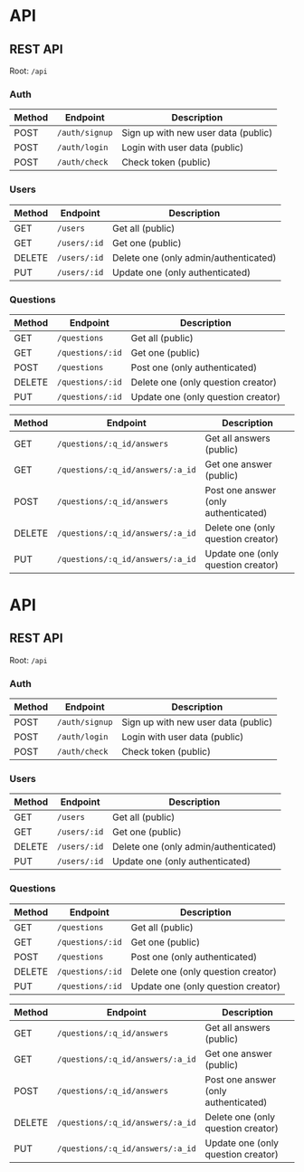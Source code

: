 # API

## REST API

Root: `/api`

### Auth

Method | Endpoint | Description
-------|----------|------------
POST   | `/auth/signup` | Sign up with new user data (public)
POST   | `/auth/login`  | Login with user data (public)
POST   | `/auth/check`  | Check token (public)

### Users

Method | Endpoint | Description
-------|----------|------------
GET    | `/users`     | Get all (public)
GET    | `/users/:id` | Get one (public)
DELETE | `/users/:id` | Delete one (only admin/authenticated)
PUT    | `/users/:id` | Update one (only authenticated)

### Questions

Method | Endpoint | Description
-------|----------|------------
GET    | `/questions`     | Get all (public)
GET    | `/questions/:id` | Get one (public)
POST   | `/questions`     | Post one (only authenticated)
DELETE | `/questions/:id` | Delete one (only question creator)
PUT    | `/questions/:id` | Update one (only question creator)

Method | Endpoint | Description
-------|----------|------------
GET    | `/questions/:q_id/answers`       | Get all answers (public)
GET    | `/questions/:q_id/answers/:a_id` | Get one answer (public)
POST   | `/questions/:q_id/answers`       | Post one answer (only authenticated)
DELETE | `/questions/:q_id/answers/:a_id` | Delete one (only question creator)
PUT    | `/questions/:q_id/answers/:a_id` | Update one (only question creator)
# API

## REST API

Root: `/api`

### Auth

Method | Endpoint | Description
-------|----------|------------
POST   | `/auth/signup` | Sign up with new user data (public)
POST   | `/auth/login`  | Login with user data (public)
POST   | `/auth/check`  | Check token (public)

### Users

Method | Endpoint | Description
-------|----------|------------
GET    | `/users`     | Get all (public)
GET    | `/users/:id` | Get one (public)
DELETE | `/users/:id` | Delete one (only admin/authenticated)
PUT    | `/users/:id` | Update one (only authenticated)

### Questions

Method | Endpoint | Description
-------|----------|------------
GET    | `/questions`     | Get all (public)
GET    | `/questions/:id` | Get one (public)
POST   | `/questions`     | Post one (only authenticated)
DELETE | `/questions/:id` | Delete one (only question creator)
PUT    | `/questions/:id` | Update one (only question creator)

Method | Endpoint | Description
-------|----------|------------
GET    | `/questions/:q_id/answers`       | Get all answers (public)
GET    | `/questions/:q_id/answers/:a_id` | Get one answer (public)
POST   | `/questions/:q_id/answers`       | Post one answer (only authenticated)
DELETE | `/questions/:q_id/answers/:a_id` | Delete one (only question creator)
PUT    | `/questions/:q_id/answers/:a_id` | Update one (only question creator)
